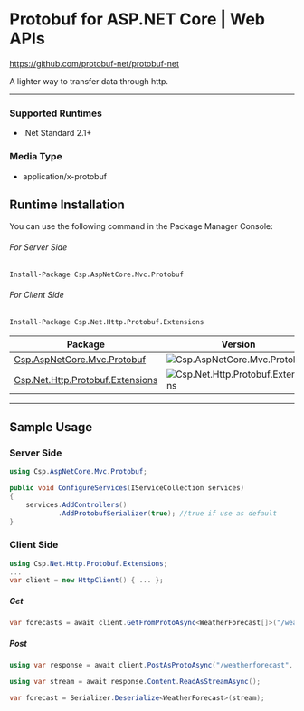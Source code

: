 # Protobuf for ASP.NET Core | Web APIs
https://github.com/protobuf-net/protobuf-net

A lighter way to transfer data through http. 

---
### Supported Runtimes
- .Net Standard 2.1+
### Media Type
- application/x-protobuf


## Runtime Installation

You can use the following command in the Package Manager Console:

###### For Server Side 

```ps
Install-Package Csp.AspNetCore.Mvc.Protobuf
```

###### For Client Side

```ps
Install-Package Csp.Net.Http.Protobuf.Extensions
```

| Package | Version | Downloads |
| ------- | ------- | --------- |
| [Csp.AspNetCore.Mvc.Protobuf](https://www.nuget.org/packages/Csp.AspNetCore.Mvc.Protobuf/) | ![Csp.AspNetCore.Mvc.Protobuf](https://img.shields.io/nuget/v/Csp.AspNetCore.Mvc.Protobuf) | ![Csp.AspNetCore.Mvc.Protobuf](https://img.shields.io/nuget/dt/Csp.AspNetCore.Mvc.Protobuf) | 
| [Csp.Net.Http.Protobuf.Extensions](https://www.nuget.org/packages/Csp.Net.Http.Protobuf.Extensions/) | ![Csp.Net.Http.Protobuf.Extensions](https://img.shields.io/nuget/v/Csp.Net.Http.Protobuf.Extensions) | ![Csp.Net.Http.Protobuf.Extensions](https://img.shields.io/nuget/dt/Csp.Net.Http.Protobuf.Extensions) |
---

## Sample Usage
### Server Side
```cs
using Csp.AspNetCore.Mvc.Protobuf;
```
```cs
public void ConfigureServices(IServiceCollection services)
{
    services.AddControllers()
            .AddProtobufSerializer(true); //true if use as default
}
```

### Client Side
```cs
using Csp.Net.Http.Protobuf.Extensions;
...
var client = new HttpClient() { ... };
```

##### Get
```cs
var forecasts = await client.GetFromProtoAsync<WeatherForecast[]>("/weatherforecast");
```
##### Post
```cs
using var response = await client.PostAsProtoAsync("/weatherforecast", new WeatherForecast { ... });

using var stream = await response.Content.ReadAsStreamAsync();

var forecast = Serializer.Deserialize<WeatherForecast>(stream);
```
